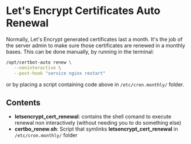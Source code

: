 # Let's Encrypt Certificates Auto Renewal

Normally, Let's Encrypt generated certificates last a month. It's the job of the server admin to make sure those certificates are renewed in a monthly bases. This can be done manually, by running in the terminal:

```bash
/opt/certbot-auto renew \
   --noninteractive \
   --post-hook "service nginx restart"
```

or by placing a script containing code above in `/etc/cron.monthly/` folder.

## Contents

- **letsencrypt_cert_renewal**: contains the shell comand to execute renewal non interactively (without needing you to do something else)
- **certbo_renew.sh**: Script that symlinks **letsencrypt_cert_renewal** in `/etc/cron.monthly/` folder
